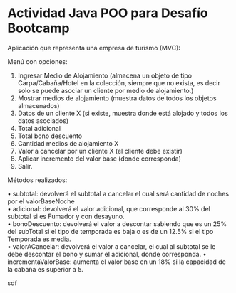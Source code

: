 # Actividad Java POO para Desafío Bootcamp


Aplicación que representa una empresa de turismo (MVC):

Menú con opciones:
1.	Ingresar Medio de Alojamiento (almacena un objeto de tipo Carpa/Cabaña/Hotel en la colección, siempre que no exista, es decir solo se puede asociar un cliente por medio de alojamiento.)
2.	Mostrar medios de alojamiento (muestra datos de todos los objetos almacenados)
3.	Datos de un cliente X (si existe, muestra donde está alojado y todos los datos asociados)
4.	Total adicional
5.	Total bono descuento
6.	Cantidad medios de alojamiento X
7.	Valor a cancelar por un cliente X (el cliente debe existir)
8.	Aplicar incremento del valor base (donde corresponda)     				
9.	Salir. 

Métodos realizados:

•	subtotal: devolverá el subtotal a cancelar el cual será cantidad de noches por el valorBaseNoche      
•	adicional: devolverá el valor adicional, que corresponde al 30% del subtotal si es Fumador y con desayuno.					      
•	bonoDescuento: devolverá el valor a descontar sabiendo que es un 25% del subTotal si el tipo de temporada es baja o es de un 12.5% si el tipo Temporada es media. 						      
•	valorACancelar: devolverá el valor a cancelar, el cual al subtotal se le debe descontar el bono y sumar el adicional, donde corresponda.
	• incrementaValorBase: aumenta el valor base en un 18% si la capacidad de la cabaña es superior a 5.

sdf


